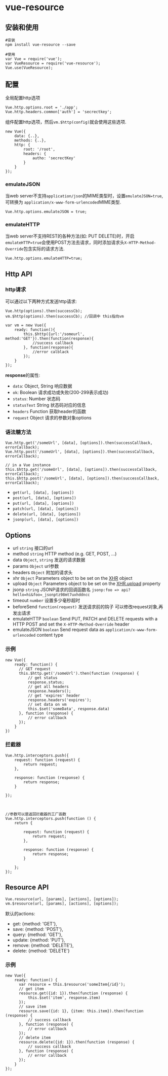 vue-resource
=====================

安装和使用
-------

    #安装
    npm install vue-resource --save
    
    #使用
    var Vue = require('vue');
    var VueResource = require('vue-resource');
    Vue.use(VueResource);

配置
----------
全局配置http选项

    Vue.http.options.root = './app';
    Vue.http.headers.common['auth'] = 'secrectkey';

组件配置http选项，然后`vm.$http(config)`就会使用这些选项.

    new Vue({
        data: {..},
        methods: {..},
        http: {
            root: '/root',
            headers: {
                autho: 'secrectKey'
            }
        }
    });

### emulateJSON
当web server不支持`application/json`的MIME类型时，设置`emulateJSON=true`, 可转换为 `application/x-www-form-urlencoded`MIME类型.

    Vue.http.options.emulateJSON = true;

### emulateHTTP
当web server不支持REST的各种方法(如: PUT DELETE)时，开启`emulateHTTP=true`会使用POST方法去请求，同时添加请求头`X-HTTP-Method-Override`包含实际的请求方法.

    Vue.http.options.emulateHTTP=true;


Http API
-------------

### http请求
可以通过以下两种方式发送http请求:

    Vue.http(options).then(successCb);
    vm.$http(options).then(successCb); //回调中 this指向vm

    var vm = new Vue({
        ready: function(){
            this.$http({url:'/someurl', method:'GET'}).then(function(response){
                //success callback    
            }, function(response){
                //error calblack
            });
        }
    });

**response**的属性:
+ `data`: Object, String 响应数据
+ `ok`: Boolean 请求成功或失败(200-299表示成功)
+ `status`: Number 状态码
+ `statusText` String 状态码对应的信息
+ `headers` Function 获取header的函数
+ `request` Object 请求的参数对象options

### 语法糖方法

    Vue.http.get('/someUrl', [data], [options]).then(successCallback, errorCallback);
    Vue.http.post('/someUrl', [data], [options]).then(successCallback, errorCallback);

    // in a Vue instance
    this.$http.get('/someUrl', [data], [options]).then(successCallback, errorCallback);
    this.$http.post('/someUrl', [data], [options]).then(successCallback, errorCallback);


* `get(url, [data], [options])`
* `post(url, [data], [options])`
* `put(url, [data], [options])`
* `patch(url, [data], [options])`
* `delete(url, [data], [options])`
* `jsonp(url, [data], [options])`

## Options

+ url  `string` 接口的url
+ method  `string`  HTTP method (e.g. GET, POST, ...)
+ data  `Object`, `string`  发送的请求数据
+ params  `Object`  url参数
+ headers  `Object`  附加的请求头
+ xhr  `Object`  Parameters object to be set on the [XHR](https://developer.mozilla.org/en-US/docs/Web/API/XMLHttpRequest) object
+ upload  `Object`  Parameters object to be set on the [XHR.upload](https://developer.mozilla.org/en-US/docs/Web/API/XMLHttpRequest/upload) property
+ jsonp  `string`  JSONP请求的回调函数名 `jsonp:foo => api?hello=hi&foo=_jsonptz98mt7uxhddncc`
+ timeout  `number`  设置多少毫秒超时
+ beforeSend  `function(request)`  发送请求前的钩子 可以修改request对象,再发出请求
+ emulateHTTP  `boolean`  Send PUT, PATCH and DELETE requests with a HTTP POST and set the `X-HTTP-Method-Override` header
+ emulateJSON  `boolean`  Send request data as `application/x-www-form-urlencoded` content type

### 示例

    new Vue({
        ready: function() {
          // GET request
          this.$http.get('/someUrl').then(function (response) {
              // get status
              response.status;
              // get all headers
              response.headers();
              // get 'expires' header
              response.headers('expires');
              // set data on vm
              this.$set('someData', response.data)
          }, function (response) {
              // error callback
          });
        }
    })


### 拦截器

    Vue.http.interceptors.push({
        request: function (request) {
            return request;
        },

        response: function (response) {
            return response;
        }

    });



    //参数可以是返回拦截器的工厂函数
    Vue.http.interceptors.push(function () {
        return {

            request: function (request) {
                return request;
            },

            response: function (response) {
                return response;
            }

        };
    });

Resource API
-----------------

    Vue.resource(url, [params], [actions], [options]);
    vm.$resource(url, [params], [actions], [options]);

默认的actions:

+ get: {method: 'GET'},
+ save: {method: 'POST'},
+ query: {method: 'GET'},
+ update: {method: 'PUT'},
+ remove: {method: 'DELETE'},
+ delete: {method: 'DELETE'}

### 示例

    new Vue({
        ready: function() {
          var resource = this.$resource('someItem{/id}');
          // get item
          resource.get({id: 1}).then(function (response) {
              this.$set('item', response.item)
          });
          // save item
          resource.save({id: 1}, {item: this.item}).then(function (response) {
              // success callback
          }, function (response) {
              // error callback
          });
          // delete item
          resource.delete({id: 1}).then(function (response) {
              // success callback
          }, function (response) {
              // error callback
          });
        }
    });